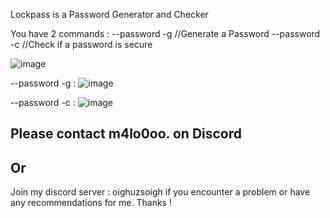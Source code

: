 Lockpass is a Password Generator and Checker

You have 2 commands :
--password -g //Generate a Password
--password -c //Check if a password is secure


![image](https://github.com/user-attachments/assets/85c6c0e5-b4b3-429b-b103-8e82d36515de)

--password -g :
![image](https://github.com/user-attachments/assets/4546574d-f763-4fb5-a5da-f3f955dd675f)

--password -c : 
![image](https://github.com/user-attachments/assets/3d957794-f4a6-494f-b134-93dba4debb93)



Please contact m4lo0oo. on Discord
--------------------------------------
Or
--------------------------------------
Join my discord server : oighuzsoigh
if you encounter a problem or have any recommendations for me.
Thanks !

